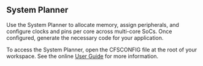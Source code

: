 <!-- markdownlint-disable -->

## System Planner

Use the System Planner to allocate memory, assign peripherals, and configure clocks and pins per core across multi-core SoCs. Once configured, generate the necessary code for your application.

To access the System Planner, open the CFSCONFIG file at the root of your workspace. See the online [User Guide](https://developer.analog.com/docs/codefusion-studio/latest) for more information.
